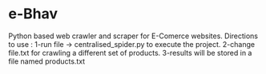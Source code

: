 # e-Bhav
Python based web crawler and scraper for E-Comerce websites.
Directions to use : 
1-run file -> centralised_spider.py to execute the project.
2-change file.txt for crawling a different set of products.
3-results will be stored in a file named products.txt
